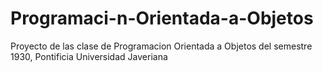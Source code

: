 # Programaci-n-Orientada-a-Objetos
Proyecto de las clase de Programacion Orientada a Objetos del semestre 1930, Pontificia Universidad Javeriana
